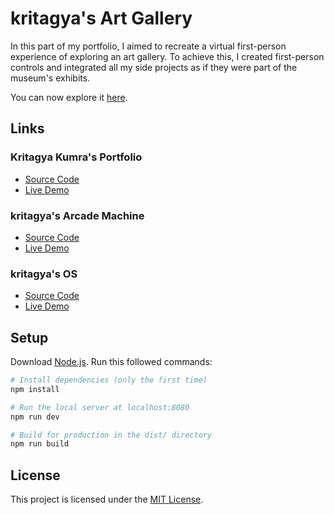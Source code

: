 # kritagya's Art Gallery

In this part of my portfolio, I aimed to recreate a virtual first-person experience of exploring an art gallery. To achieve this, I created first-person controls and integrated all my side projects as if they were part of the museum's exhibits.

You can now explore it [here](https://kritagya-art-gallery.app/).

## Links

### Kritagya Kumra's Portfolio

- [Source Code](https://github.com/jrefusta/kritagya-portfolio)
- [Live Demo](https://kritagyaramosrefusta.com/)

### kritagya's Arcade Machine

- [Source Code](https://github.com/jrefusta/kritagya-arcade-machine)
- [Live Demo](https://kritagya-arcade-machine.vercel.app/)

### kritagya's OS

- [Source Code](https://github.com/jrefusta/kritagya-os)
- [Live Demo](https://kritagya-os.vercel.app/)

## Setup

Download [Node.js](https://nodejs.org/en/download/).
Run this followed commands:

```bash
# Install dependencies (only the first time)
npm install

# Run the local server at localhost:8080
npm run dev

# Build for production in the dist/ directory
npm run build
```

## License

This project is licensed under the [MIT License](LICENSE).
